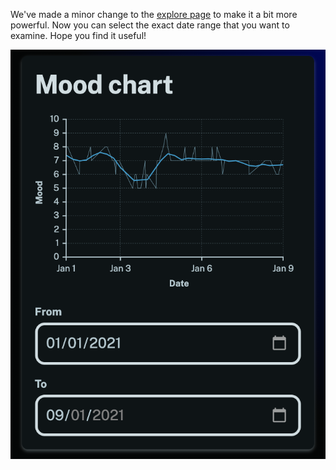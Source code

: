 We've made a minor change to the [explore page](/stats/explore) to make it a bit more powerful. Now you can select the exact date range that you want to examine. Hope you find it useful!

![Screenshot demonstrating the calendar view](screenshot.png "Screenshot demonstrating the calendar view")
